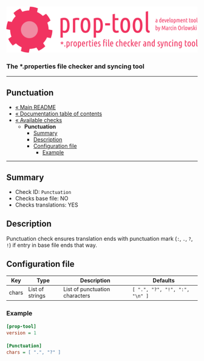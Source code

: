 ![prop-tool logo](../../artwork/prop-tool-logo.png)

### The *.properties file checker and syncing tool ###

---

## Punctuation ##

* [« Main README](../../README.md)
* [« Documentation table of contents](../README.md)
* [« Available checks](README.md)
  * **Punctuation**
    * [Summary](#summary)
    * [Description](#description)
    * [Configuration file](#configuration-file)
      * [Example](#example)

---

## Summary ##

* Check ID: `Punctuation`
* Checks base file: NO
* Checks translations: YES

## Description ##

Punctuation check ensures translation ends with punctuation mark (`:`, `.`, `?`, `!`) if entry in base file ends that way.

## Configuration file ##

| Key      | Type      | Description | Defaults |
|----------|-----------|-------------|----------|
| chars    | List of strings | List of punctuation characters | `[ ".", "?", "!", ":", "\n" ]` |

### Example ###

```ini
[prop-tool]
version = 1

[Punctuation]
chars = [ ".", "?" ]
```
